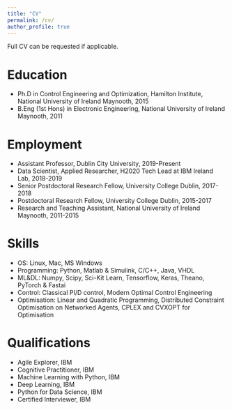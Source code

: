 ```yaml
---
title: "CV"
permalink: /cv/
author_profile: true
---
```


Full CV can be requested if applicable. 

Education
======
* Ph.D in Control Engineering and Optimization, Hamilton Institute, National University of Ireland Maynooth, 2015
* B.Eng (1st Hons) in Electronic Engineering, National University of Ireland Maynooth, 2011


Employment 
======
* Assistant Professor, Dublin City University, 2019-Present
* Data Scientist, Applied Researcher, H2020 Tech Lead at IBM Ireland Lab, 2018-2019
* Senior Postdoctoral Research Fellow, University College Dublin, 2017-2018
* Postdoctoral Research Fellow, University College Dublin, 2015-2017
* Research and Teaching Assistant, National University of Ireland Maynooth, 2011-2015

  
Skills
======
* OS: Linux, Mac, MS Windows
* Programming: Python, Matlab & Simulink, C/C++, Java, VHDL
* ML&DL: Numpy, Scipy, Sci-Kit Learn, Tensorflow, Keras, Theano, PyTorch & Fastai 
* Control: Classical PI/D control, Modern Optimal Control Engineering
* Optimisation: Linear and Quadratic Programming, Distributed Constraint Optimisation on Networked Agents, CPLEX and CVXOPT for Optimisation 


Qualifications
======

*  Agile Explorer, IBM
*  Cognitive Practitioner, IBM
*  Machine Learning with Python, IBM
*  Deep Learning, IBM
*  Python for Data Science, IBM
*  Certified Interviewer, IBM